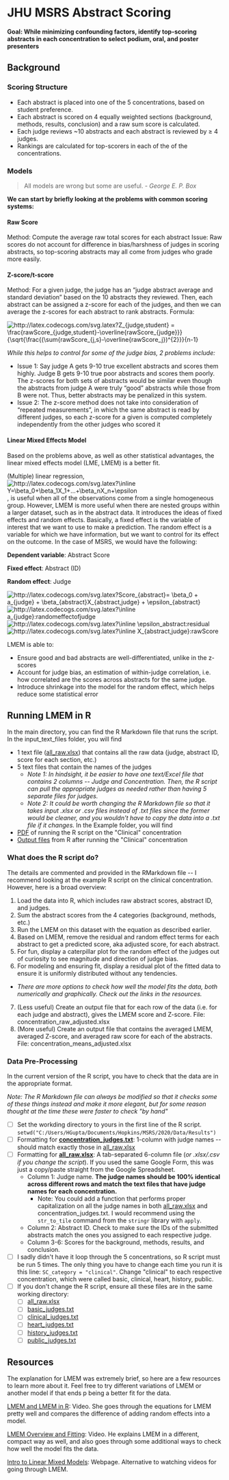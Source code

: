 # JHU MSRS Abstract Scoring

**Goal: While minimizing confounding factors, identify top-scoring abstracts in each concentration to select podium, oral, and poster presenters**

## Background

### Scoring Structure
- Each abstract is placed into one of the 5 concentrations, based on student preference.
-	Each abstract is scored on 4 equally weighted sections (background, methods, results, conclusion) and a raw sum score is calculated.
-	Each judge reviews ~10 abstracts and each abstract is reviewed by ≥ 4 judges.
- Rankings are calculated for top-scorers in each of the of the concentrations.

### Models
> All models are wrong but some are useful. - *George E. P. Box*

**We can start by briefly looking at the problems with common scoring systems:**
#### Raw Score
Method: Compute the average raw total scores for each abstract
Issue: Raw scores do not account for difference in bias/harshness of judges in scoring abstracts, so top-scoring abstracts may all come from judges who grade more easily.

#### Z-score/t-score
Method: For a given judge, the judge has an “judge abstract average and standard deviation” based on the 10 abstracts they reviewed. Then, each abstract can be assigned a z-score for each of the judges, and then we can average the z-scores for each abstract to rank abstracts.
Formula: 

<img src="http://latex.codecogs.com/svg.latex?Z_{judge,student}&space;=&space;\frac{rawScore_{judge,student}-\overline{rawScore_{judge}}}{\sqrt{\frac{(\sum{rawScore_{j,s}-\overline{rawScore_j})^{2}}}{n-1}&space;" title="http://latex.codecogs.com/svg.latex?Z_{judge,student} = \frac{rawScore_{judge,student}-\overline{rawScore_{judge}}}{\sqrt{\frac{(\sum{rawScore_{j,s}-\overline{rawScore_j})^{2}}}{n-1} " />

*While this helps to control for some of the judge bias, 2 problems include:*
- Issue 1: Say judge A gets 9-10 true excellent abstracts and scores them highly. Judge B gets 9-10 true poor abstracts and scores them poorly. The z-scores for both sets of abstracts would be similar even though the abstracts from judge A were truly “good” abstracts while those from B were not. Thus, better abstracts may be penalized in this system.
- Issue 2: The z-score method does not take into consideration of “repeated measurements”, in which the same abstract is read by different judges, so each z-score for a given is computed completely independently from the other judges who scored it

#### Linear Mixed Effects Model
Based on the problems above, as well as other statistical advantages, the linear mixed effects model (LME, LMEM) is a better fit.

(Multiple) linear regression, <img src="http://latex.codecogs.com/svg.latex?\inline&space;Y=\beta_0&plus;\beta_1X_1&plus;...&plus;\beta_nX_n&plus;\epsilon" title="http://latex.codecogs.com/svg.latex?\inline Y=\beta_0+\beta_1X_1+...+\beta_nX_n+\epsilon" />, is useful when all of the observations come from a single homogeneous group.
However, LMEM is more useful when there are nested groups within a larger dataset, such as in the abstract data. It introduces the ideas of fixed effects and random effects. Basically, a fixed effect is the variable of interest that we want to use to make a prediction. The random effect is a variable for which we have information, but we want to control for its effect on the outcome. In the case of MSRS, we would have the following:

**Dependent variable**: Abstract Score

**Fixed effect**: Abstract (ID)

**Random effect**: Judge

<img src="http://latex.codecogs.com/svg.latex?Score_{abstract}=&space;\beta_0&space;&plus;&space;a_{judge}&space;&plus;&space;\beta_{abstract}X_{abstract,judge}&space;&plus;&space;\epsilon_{abstract}&space;" title="http://latex.codecogs.com/svg.latex?Score_{abstract}= \beta_0 + a_{judge} + \beta_{abstract}X_{abstract,judge} + \epsilon_{abstract} " />
<img src="http://latex.codecogs.com/svg.latex?\inline&space;a_{judge}:randomeffectofjudge" title="http://latex.codecogs.com/svg.latex?\inline a_{judge}:randomeffectofjudge" />
<img src="http://latex.codecogs.com/svg.latex?\inline&space;\epsilon_abstract:residual" title="http://latex.codecogs.com/svg.latex?\inline \epsilon_abstract:residual" />
<img src="http://latex.codecogs.com/svg.latex?\inline&space;X_{abstract,judge}:rawScore" title="http://latex.codecogs.com/svg.latex?\inline X_{abstract,judge}:rawScore" />

LMEM is able to:
- Ensure good and bad abstracts are well-differentiated, unlike in the z-scores 
- Account for judge bias, an estimation of within-judge correlation, i.e. how correlated are the scores across abstracts for the same judge.
- Introduce shrinkage into the model for the random effect, which helps reduce some statistical error

## Running LMEM in R
In the main directory, you can find the R Markdown file that runs the script.
In the input_text_files folder, you will find
- 1 text file ([all_raw.xlsx](input_text_files/all_raw.xlsx)) that contains all the raw data (judge, abstract ID, score for each section, etc.)
- 5 text files that contain the names of the judges
  - *Note 1: In hindsight, it be easier to have one text/Excel file that contains 2 columns -- Judge and Concentration. Then, the R script can pull the appropriate judges as needed rather than having 5 separate files for judges.*
  - *Note 2: It could be worth changing the R Markdown file so that it takes input .xlsx or .csv files instead of .txt files since the former would be cleaner, and you wouldn't have to copy the data into a .txt file if it changes.*
In the Example folder, you will find
- [PDF](Example/LME-random-effects.pdf) of running the R script on the "Clinical" concentration
- [Output files](Example/) from R after running the "Clinical" concentration

### What does the R script do?
The details are commented and provided in the RMarkdown file -- I recommend looking at the example R script on the clinical concentration.
However, here is a broad overview:
1. Load the data into R, which includes raw abstract scores, abstract ID, and judges.
2. Sum the abstract scores from the 4 categories (background, methods, etc.)
3. Run the LMEM on this dataset with the equation as described earlier.
4. Based on LMEM, remove the residual and random effect terms for each abstract to get a predicted score, aka adjusted score, for each abstract.
5. For fun, display a caterpillar plot for the random effect of the judges out of curiosity to see magnitude and direction of judge bias.
6. For modeling and ensuring fit, display a residual plot of the fitted data to ensure it is uniformly distributed without any tendencies. 
  - *There are more options to check how well the model fits the data, both numerically and graphically. Check out the links in the resources.*
7. (Less useful) Create an output file that for each row of the data (i.e. for each judge and abstract), gives the LMEM score and Z-score. File: concentration_raw_adjusted.xlsx
8. (More useful) Create an output file that contains the averaged LMEM, averaged Z-score, and averaged raw score for each of the abstracts. File: concentration_means_adjusted.xlsx

### Data Pre-Processing
In the current version of the R script, you have to check that the data are in the appropriate format.

*Note: The R Markdown file can always be modified so that it checks some of these things instead and make it more elegant, but for some reason thought at the time these were faster to check "by hand"*

- [ ] Set the workding directory to yours in the first line of the R script. `setwd("C:/Users/HGupta/Documents/Hopkins/MSRS/2020/Data/Results")`
- [ ] Formatting for **[concentration_judges.txt](input_text_files)**: 1-column with judge names -- should match exactly those in [all_raw.xlsx](input_text_files/all_raw.xlsx)
- [ ] Formatting for **[all_raw.xlsx](input_text_files/all_raw.xlsx)**: A tab-separated 6-column file (*or .xlsx/.csv if you change the script*). If you used the same Google Form, this was just a copy/paste straight from the Google Spreadsheet.
  - Column 1: Judge name. **The judge names should be 100% identical across different rows and match the text files that have judge names for each concentration.**
    - Note: You could add a function that performs proper capitalization on all the judge names in both [all_raw.xlsx](input_text_files/all_raw.xlsx) and concentration_judges.txt. I would recommend using the `str_to_tile` command from the `stringr` library with `apply`.
  - Column 2: Abstract ID. Check to make sure the IDs of the submitted abstracts match the ones you assigned to each respective judge. 
  - Column 3-6: Scores for the background, methods, results, and conclusion.
- [ ] I sadly didn't have it loop through the 5 concentrations, so R script must be run 5 times. The only thing you have to change each time you run it is this line: `SC_category = "clinical"`. Change "clinical" to each respective concentration, which were called basic, clinical, heart, history, public. 
- [ ] If you don't change the R script, ensure all these files are in the same working directory:
  - [ ] [all_raw.xlsx](input_text_files/all_raw.xlsx)
  - [ ] [basic_judges.txt](input_text_files/basic_judges.txt)
  - [ ] [clinical_judges.txt](input_text_files/clinical_judges.txt)
  - [ ] [heart_judges.txt](input_text_files/heart_judges.txt)
  - [ ] [history_judges.txt](input_text_files/history_judges.txt)
  - [ ] [public_judges.txt](input_text_files/public_judges.txt)

## Resources
The explanation for LMEM was extremely brief, so here are a few resources to learn more about it. Feel free to try different variations of LMEM or another model if that ends p being a better fit for the data.

[LMEM and LMEM in R](https://www.youtube.com/watch?v=9BDA5b-gtbc&ab_channel=PagePiccinini): Video. She goes through the equations for LMEM pretty well and compares the difference of adding random effects into a model.

[LMEM Overview and Fitting](https://www.youtube.com/watch?v=QCqF-2E86r0&ab_channel=MatthewE.Clapham): Video. He explains LMEM in a different, compact way as well, and also goes through some additional ways to check how well the model fits the data.

[Intro to Linear Mixed Models](https://ourcodingclub.github.io/tutorials/mixed-models/): Webpage. Alternative to watching videos for going through LMEM.

